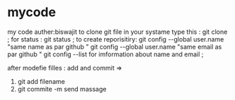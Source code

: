 # mycode

my code
auther:biswajit
to clone git file in your systame type this : git clone ;
for status : git status ;
to create reporisitiry:
git config --global user.name "same name as par github "
git config --global user.name "same email as par github "
git config --list for imformation about name and email ;

after modefie filles : add and commit =>

1. git add filename
2. git commite -m send massage
